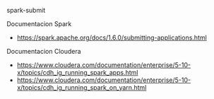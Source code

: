 spark-submit

Documentacion Spark
* https://spark.apache.org/docs/1.6.0/submitting-applications.html

Documentacion Cloudera

* https://www.cloudera.com/documentation/enterprise/5-10-x/topics/cdh_ig_running_spark_apps.html
* https://www.cloudera.com/documentation/enterprise/5-10-x/topics/cdh_ig_running_spark_on_yarn.html
